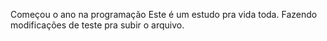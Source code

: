 Começou o ano na programação
Este é um estudo pra vida toda.
Fazendo modificações de teste pra subir o arquivo.
